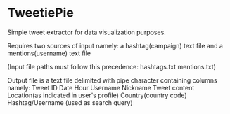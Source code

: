 # TweetiePie
Simple tweet extractor for data visualization purposes. 

Requires two sources of input namely:
a hashtag(campaign) text file
and
a mentions(username) text file

(Input file paths must follow this precedence: hashtags.txt mentions.txt)

Output file is a text file delimited with pipe character containing columns namely:
Tweet ID
Date
Hour
Username
Nickname
Tweet content
Location(as indicated in user's profile)
Country(country code)
Hashtag/Username (used as search query)
